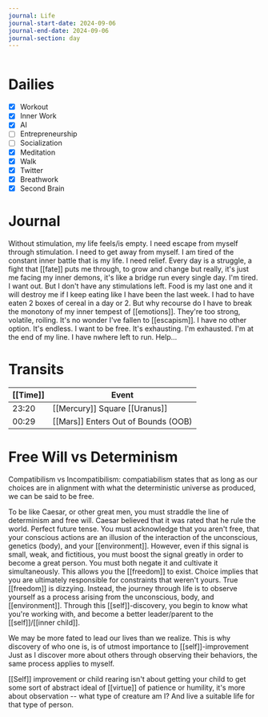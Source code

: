 ```yaml
---
journal: Life
journal-start-date: 2024-09-06
journal-end-date: 2024-09-06
journal-section: day
---
```


```calendar-nav
```

# Dailies

- [x] Workout
- [x] Inner Work
- [x] AI
- [ ] Entrepreneurship
- [ ] Socialization
- [x] Meditation
- [x] Walk
- [x] Twitter
- [x] Breathwork
- [x] Second Brain

# Journal

Without stimulation, my life feels/is empty. I need escape from myself through stimulation. I need to get away from myself. I am tired of the constant inner battle that is my life. I need relief. Every day is a struggle, a fight that [[fate]] puts me through, to grow and change but really, it's just me facing my inner demons, it's like a bridge run every single day. I'm tired. I want out. But I don't have any stimulations left. Food is my last one and it will destroy me if I keep eating like I have been the last week. I had to have eaten 2 boxes of cereal in a day or 2. But why recourse do I have to break the monotony of my inner tempest of [[emotions]]. They're too strong, volatile, roiling. It's no wonder I've fallen to [[escapism]]. I have no other option. It's endless. I want to be free. It's exhausting. I'm exhausted. I'm at the end of my line. I have nwhere left to run. Help...

# Transits
| [[Time]] | Event                               |
| -------- | ----------------------------------- |
| 23:20    | [[Mercury]] Square [[Uranus]]       |
| 00:29    | [[Mars]] Enters Out of Bounds (OOB) |


# Free Will vs Determinism
Compatibilism vs Incompatibilism: compatiabilism states that as long as our choices are in alignment with what the deterministic universe as produced, we can be said to be free.

To be like Caesar, or other great men, you must straddle the line of determinism and free will. Caesar believed that it was rated that he rule the world. Perfect future tense. You must acknowledge that you aren't free, that your conscious actions are an illusion of the interaction of the unconscious, genetics (body), and your [[environment]]. However, even if this signal is small, weak, and fictitious, you must boost the signal greatly in order to become a great person. You must both negate it and cultivate it simultaneously. This allows you the [[freedom]] to exist. Choice implies that you are ultimately responsible for constraints that weren't yours. True [[freedom]] is dizzying. Instead, the journey through life is to observe yourself as a process arising from the unconscious, body, and [[environment]]. Through this [[self]]-discovery, you begin to know what you're working with, and become a better leader/parent to the [[self]]/[[inner child]].

We may be more fated to lead our lives than we realize. This is why discovery of who one is, is of utmost importance to [[self]]-improvement Just as I discover more about others through observing their behaviors, the same process applies to myself. 

[[Self]] improvement or child rearing isn't about getting your child to get some sort of abstract ideal of [[virtue]] of patience or humility, it's more about observation -- what type of creature am I? And live a suitable life for that type of person.